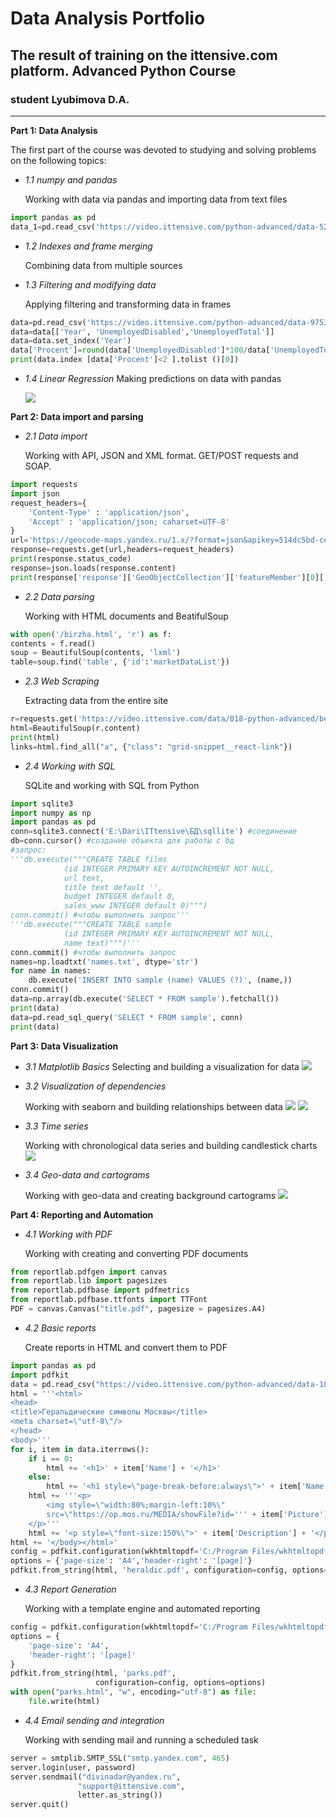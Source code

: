# Data Analysis Portfolio
## The result of training on the ittensive.com platform. Advanced Python Course
### student Lyubimova D.A.
___
**Part 1: Data Analysis**

The first part of the course was devoted to studying and solving problems on the following topics:

+ *1.1 numpy and pandas*

     Working with data via pandas and importing data from text files
     

``` python
import pandas as pd 
data_1=pd.read_csv('https://video.ittensive.com/python-advanced/data-5283-2019-10-04.utf.csv', delimiter=';') 
```

+ *1.2 Indexes and frame merging*

     Combining data from multiple sources

+ *1.3 Filtering and modifying data*

     Applying filtering and transforming data in frames

``` python
data=pd.read_csv('https://video.ittensive.com/python-advanced/data-9753-2019-07-25.utf.csv', delimiter=';')
data=data[['Year', 'UnemployedDisabled','UnemployedTotal']]
data=data.set_index('Year')
data['Procent']=round(data['UnemployedDisabled']*100/data['UnemployedTotal'], 1)
print(data.index [data['Procent']<2 ].tolist ()[0])
```

+ *1.4 Linear Regression*
     Making predictions on data with pandas
     
     ![](repo/p.1/linregress.png)



**Part 2: Data import and parsing**

- *2.1 Data import*

     Working with API, JSON and XML format. GET/POST requests and SOAP.

```python
import requests
import json
request_headers={
    'Content-Type' : 'application/json',
    'Accept' : 'application/json; caharset=UTF-8'
}
url='https://geocode-maps.yandex.ru/1.x/?format=json&apikey=514dc5bd-ce7e-4dbe-a7cc-0eea96f46fc3&geocode=Самара'
response=requests.get(url,headers=request_headers)
print(response.status_code)
response=json.loads(response.content)
print(response['response']['GeoObjectCollection']['featureMember'][0]['GeoObject']['Point']['pos'].split(" ")[0])
```
- *2.2 Data parsing*
  
   Working with HTML documents and BeatifulSoup

``` python
with open('/birzha.html', 'r') as f:
contents = f.read()
soup = BeautifulSoup(contents, 'lxml')
table=soup.find('table', {'id':'marketDataList'})
```
  
- *2.3 Web Scraping*

     Extracting data from the entire site
```python
r=requests.get('https://video.ittensive.com/data/018-python-advanced/beru.ru/', headers=headers)
html=BeautifulSoup(r.content)
print(html)
links=html.find_all("a", {"class": "grid-snippet__react-link"})
```

- *2.4 Working with SQL*

     SQLite and working with SQL from Python

```python
import sqlite3
import numpy as np
import pandas as pd
conn=sqlite3.connect('E:\Dari\ITtensive\БД\sqllite') #соединение
db=conn.cursor() #создание объекта для работы с бд
#запрос:
'''db.execute("""CREATE TABLE films
            (id INTEGER PRIMARY KEY AUTOINCREMENT NOT NULL,
            url text,
            title text default '',
            budget INTEGER default 0,
            sales_www INTEGER default 0)""")
conn.commit() #чтобы выполнить запрос'''
'''db.execute("""CREATE TABLE sample
            (id INTEGER PRIMARY KEY AUTOINCREMENT NOT NULL,
            name text)""")'''
conn.commit() #чтобы выполнить запрос
names=np.loadtxt('names.txt', dtype='str')
for name in names:
    db.execute('INSERT INTO sample (name) VALUES (?)', (name,))
conn.commit()
data=np.array(db.execute('SELECT * FROM sample').fetchall())
print(data)
data=pd.read_sql_query('SELECT * FROM sample', conn)
print(data)
```

**Part 3: Data Visualization**

- *3.1 Matplotlib Basics*
   Selecting and building a visualization for data
   ![](repo/p.3/3.1.png)
  
- *3.2 Visualization of dependencies*

     Working with seaborn and building relationships between data
  ![](repo/p.3/3.2.png)
  ![](repo/p.3/3.22.png)
- *3.3 Time series*

     Working with chronological data series and building candlestick charts
    ![](repo/p.3/3.3.png)
- *3.4 Geo-data and cartograms*

     Working with geo-data and creating background cartograms
    ![](repo/p.3/3.4.png)

**Part 4: Reporting and Automation**
- *4.1 Working with PDF*

     Working with creating and converting PDF documents

```python
from reportlab.pdfgen import canvas
from reportlab.lib import pagesizes
from reportlab.pdfbase import pdfmetrics
from reportlab.pdfbase.ttfonts import TTFont
PDF = canvas.Canvas("title.pdf", pagesize = pagesizes.A4)
```

- *4.2 Basic reports*

     Create reports in HTML and convert them to PDF
```python
import pandas as pd
import pdfkit
data = pd.read_csv("https://video.ittensive.com/python-advanced/data-102743-2019-11-13.utf.csv", delimiter=";")
html = '''<html>
<head>
<title>Геральдические символы Москвы</title>
<meta charset=\"utf-8\"/>
</head>
<body>'''
for i, item in data.iterrows():
    if i == 0:
        html += '<h1>' + item['Name'] + '</h1>'
    else:
        html += '<h1 style=\"page-break-before:always\">' + item['Name'] + '</h1>'
    html += '''<p>
        <img style=\"width:80%;margin-left:10%\"
        src=\"https://op.mos.ru/MEDIA/showFile?id=''' + item['Picture'] + '''\">
    </p>'''
    html += '<p style=\"font-size:150%\">' + item['Description'] + '</p>'
html += '</body></html>'
config = pdfkit.configuration(wkhtmltopdf='C:/Program Files/wkhtmltopdf/bin/wkhtmltopdf.exe')
options = {'page-size': 'A4','header-right': '[page]'}
pdfkit.from_string(html, 'heraldic.pdf', configuration=config, options=options
```

- *4.3 Report Generation*

     Working with a template engine and automated reporting
``` python
config = pdfkit.configuration(wkhtmltopdf='C:/Program Files/wkhtmltopdf/bin/wkhtmltopdf.exe')
options = {
    'page-size': 'A4',
    'header-right': '[page]'
}
pdfkit.from_string(html, 'parks.pdf',
                   configuration=config, options=options)
with open("parks.html", "w", encoding="utf-8") as file:
    file.write(html)
```

- *4.4 Email sending and integration*

     Working with sending mail and running a scheduled task
```python
server = smtplib.SMTP_SSL("smtp.yandex.com", 465)
server.login(user, password)
server.sendmail("divinadar@yandex.ru",
               "support@ittensive.com",
               letter.as_string())
server.quit()
```
